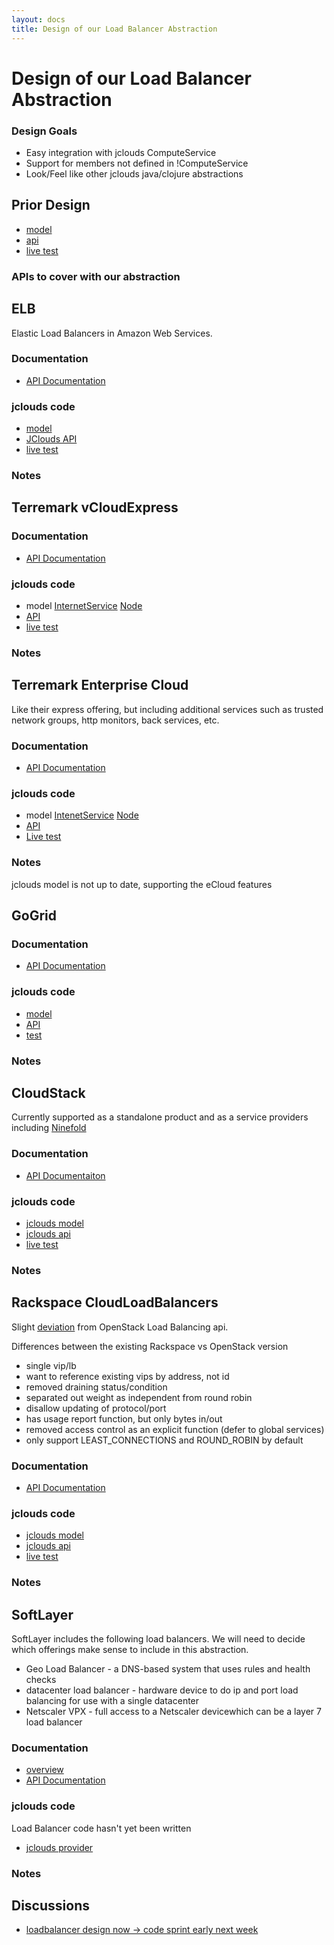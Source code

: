 ```yaml
---
layout: docs
title: Design of our Load Balancer Abstraction
---
```

# Design of our Load Balancer Abstraction

### Design  Goals
* Easy integration with jclouds ComputeService
* Support for members not defined in !ComputeService
* Look/Feel like other jclouds java/clojure abstractions

## Prior Design 
  * [model](https://github.com/jclouds/jclouds/blob/1.0-beta-9/loadbalancer/src/main/java/org/jclouds/loadbalancer/domain/LoadBalancerMetadata.java)
  * [api](https://github.com/jclouds/jclouds/blob/1.0-beta-9/loadbalancer/src/main/java/org/jclouds/loadbalancer/LoadBalancerService.java)
  * [live test](https://github.com/jclouds/jclouds/blob/1.0-beta-9/loadbalancer/src/test/java/org/jclouds/loadbalancer/BaseLoadBalancerServiceLiveTest.java)

### APIs to cover with our abstraction 

## ELB
Elastic Load Balancers in Amazon Web Services.

### Documentation
  * [API Documentation](http://docs.amazonwebservices.com/ElasticLoadBalancing/latest/APIReference/)

### jclouds code
  * [model](https://github.com/jclouds/jclouds/blob/master/sandbox-apis/elb/src/main/java/org/jclouds/elb/domain/LoadBalancer.java)
  * [JClouds API](https://github.com/jclouds/jclouds/blob/master/sandbox-apis/elb/src/main/java/org/jclouds/elb/ELBClient.java)
  * [live test](https://github.com/jclouds/jclouds/blob/master/sandbox-apis/elb/src/test/java/org/jclouds/elb/ELBClientLiveTest.java)

### Notes


## Terremark vCloudExpress

### Documentation
  * [API Documentation](https://community.vcloudexpress.terremark.com/en-us/product_docs/m/vcefiles/2342/download.aspx)

### jclouds code 
  * model [InternetService](https://github.com/jclouds/jclouds/blob/master/common/trmk/src/main/java/org/jclouds/vcloud/terremark/domain/InternetService.java) 
[Node](https://github.com/jclouds/jclouds/blob/master/common/trmk/src/main/java/org/jclouds/vcloud/terremark/domain/Node.java)
  * [API](https://github.com/jclouds/jclouds/blob/master/common/trmk/src/main/java/org/jclouds/vcloud/terremark/TerremarkVCloudClient.java)
  * [live test](https://github.com/jclouds/jclouds/blob/master/common/trmk/src/test/java/org/jclouds/vcloud/terremark/TerremarkClientLiveTest.java)

### Notes

## Terremark Enterprise Cloud
Like their express offering, but including additional services such as
trusted network groups, http monitors, back services, etc.

### Documentation 
  * [API Documentation](http://support.theenterprisecloud.com/kb/default.asp?id=922&Lang=1&SID=)

### jclouds code 
  * model [IntenetService](https://github.com/jclouds/jclouds/blob/master/common/trmk/src/main/java/org/jclouds/vcloud/terremark/domain/InternetService.java) [Node](https://github.com/jclouds/jclouds/blob/master/common/trmk/src/main/java/org/jclouds/vcloud/terremark/domain/Node.java)
  * [API](https://github.com/jclouds/jclouds/blob/master/common/trmk/src/main/java/org/jclouds/vcloud/terremark/TerremarkVCloudClient.java)
  * [Live test](https://github.com/jclouds/jclouds/blob/master/common/trmk/src/test/java/org/jclouds/vcloud/terremark/TerremarkClientLiveTest.java)

### Notes 
jclouds model is not up to date, supporting the eCloud features

## GoGrid
### Documentation 
  * [API Documentation](http://docs.amazonwebservices.com/ElasticLoadBalancing/latest/APIReference/)

### jclouds code
  * [model](https://github.com/jclouds/jclouds/blob/master/providers/gogrid/src/main/java/org/jclouds/gogrid/domain/LoadBalancer.java)
  * [API](https://github.com/jclouds/jclouds/blob/master/providers/gogrid/src/main/java/org/jclouds/gogrid/services/GridLoadBalancerClient.java)
  * [test](https://github.com/jclouds/jclouds/blob/master/providers/gogrid/src/test/java/org/jclouds/gogrid/GoGridLiveTestDisabled.java)

### Notes


## CloudStack
Currently supported as a standalone product and as a service providers including [Ninefold](http://ninefold.com/)

### Documentation
  * [API Documentaiton](http://download.cloud.com/releases/2.2.0/api/TOC_User.html)

### jclouds code

  * [jclouds model](https://github.com/jclouds/jclouds/blob/master/sandbox-apis/cloudstack/src/main/java/org/jclouds/cloudstack/domain/LoadBalancerRule.java)
  * [jclouds api](https://github.com/jclouds/jclouds/blob/master/sandbox-apis/cloudstack/src/main/java/org/jclouds/cloudstack/features/LoadBalancerClient.java)
  * [live test](https://github.com/jclouds/jclouds/blob/master/sandbox-apis/cloudstack/src/test/java/org/jclouds/cloudstack/features/LoadBalancerClientLiveTest.java)

### Notes

## Rackspace CloudLoadBalancers

Slight [deviation](http://wiki.openstack.org/LoadBalancing?action=AttachFile&do=view&target=Difference+between+RackSpace+Cloud+LoadBalancers+API+and+OpenStack+API+Proposal.pdf) 
from OpenStack Load Balancing api.

Differences between the existing Rackspace vs OpenStack version

  * single vip/lb
  * want to reference existing vips by address, not id
  * removed draining status/condition
  * separated out weight as independent from round robin
  * disallow updating of protocol/port
  * has usage report function, but only bytes in/out
  * removed access control as an explicit function (defer to global services)
  * only support LEAST_CONNECTIONS and ROUND_ROBIN by default

### Documentation
  * [API Documentation](http://docs.rackspacecloud.com/loadbalancers/api/v1.0/clb-devguide/content/ch04s01.html)

### jclouds code
  * [jclouds model](https://github.com/jclouds/jclouds/blob/master/providers/cloudloadbalancers-us/src/main/java/org/jclouds/cloudloadbalancers/domain/LoadBalancer.java)
  * [jclouds api](https://github.com/jclouds/jclouds/blob/master/providers/cloudloadbalancers-us/src/main/java/org/jclouds/cloudloadbalancers/features/LoadBalancerClient.java)
  * [live test](https://github.com/jclouds/jclouds/blob/master/providers/cloudloadbalancers-us/src/test/java/org/jclouds/cloudloadbalancers/features/LoadBalancerClientLiveTest.java)

### Notes

## SoftLayer

SoftLayer includes the following load balancers.  We will need to decide which offerings make sense to include in this abstraction.

  * Geo Load Balancer - a DNS-based system that uses rules and health checks
  * datacenter load balancer - hardware device to do ip and port load balancing for use with a single datacenter
  * Netscaler VPX - full access to a Netscaler devicewhich can be a layer 7 load balancer

### Documentation
  * [overview](http://knowledgelayer.softlayer.com/categories/Load+Balancing/)
  * [API Documentation](http://sldn.softlayer.com/wiki/index.php/SoftLayer_Network_LoadBalancer_Service_%28type%29)

### jclouds code
Load Balancer code hasn't yet been written
  * [jclouds provider](https://github.com/jclouds/jclouds/blob/master/sandbox-providers)

### Notes

## Discussions
  * [loadbalancer design now -> code sprint early next week](http://groups.google.com/group/jclouds-dev/browse_thread/thread/481fe09da50ba241)

